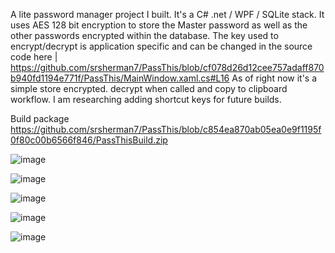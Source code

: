 A lite password manager project I built. It's a C# .net / WPF / SQLite stack. It uses AES 128 bit encryption to store the Master password as well as the other passwords encrypted within the database.
The key used to encrypt/decrypt is application specific and can be changed in the source code here | https://github.com/srsherman7/PassThis/blob/cf078d26d12cee757adaff870b940fd1194e771f/PassThis/MainWindow.xaml.cs#L16
As of right now it's a simple store encrypted. decrypt when called and copy to clipboard workflow. I am researching adding shortcut keys for future builds.

Build package
https://github.com/srsherman7/PassThis/blob/c854ea870ab05ea0e9f1195f0f80c00b6566f846/PassThisBuild.zip

![image](https://github.com/user-attachments/assets/978e76b3-2eb7-4bae-9191-4c8f9a1c748f)

![image](https://github.com/user-attachments/assets/738273e9-8ecb-4282-bc4c-63c31311348b)

![image](https://github.com/user-attachments/assets/8cc29f04-5630-421d-951f-79328f21e95c)

![image](https://github.com/user-attachments/assets/86f5bc4a-db45-448a-a9ee-c49e3ff23177)

![image](https://github.com/user-attachments/assets/c14eb1b1-9437-49a4-ab6d-ee68afd8f70b)


